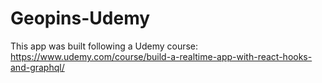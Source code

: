 # Geopins-Udemy
This app was built following a Udemy course:
https://www.udemy.com/course/build-a-realtime-app-with-react-hooks-and-graphql/

